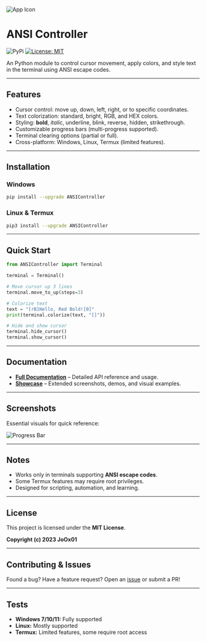 ![App Icon](ANSIController.ico)

# ANSI Controller

![PyPi](https://img.shields.io/badge/-PyPi-blue.svg?logo=pypi&labelColor=555555&style=for-the-badge)
[![License: MIT](https://img.shields.io/badge/license-MIT-blue.svg?style=for-the-badge)](LICENSE)

An Python module to control cursor movement, apply colors, and style text in the terminal using ANSI escape codes.

---

## Features
- Cursor control: move up, down, left, right, or to specific coordinates.
- Text colorization: standard, bright, RGB, and HEX colors.
- Styling: **bold**, *italic*, underline, blink, reverse, hidden, strikethrough.
- Customizable progress bars (multi-progress supported).
- Terminal clearing options (partial or full).
- Cross-platform: Windows, Linux, Termux (limited features).

---

## Installation
### Windows
```bash
pip install --upgrade ANSIController
```

### Linux & Termux
```bash
pip3 install --upgrade ANSIController
```

---

## Quick Start
```python
from ANSIController import Terminal

terminal = Terminal()

# Move cursor up 3 lines
terminal.move_to_up(steps=3)

# Colorize text
text = "[rB]Hello, Red Bold![0]"
print(terminal.colorize(text, "[]"))

# Hide and show cursor
terminal.hide_cursor()
terminal.show_cursor()
```

---

## Documentation
- **[Full Documentation](docs.md)** – Detailed API reference and usage.
- **[Showcase](showcase.md)** – Extended screenshots, demos, and visual examples.

---

## Screenshots
Essential visuals for quick reference:

![Progress Bar](ANSIController/tests/test_progress.gif)

---

## Notes
- Works only in terminals supporting **ANSI escape codes**.
- Some Termux features may require root privileges.
- Designed for scripting, automation, and learning.

---

## License
This project is licensed under the **MIT License**.

**Copyright (c) 2023 JoOx01**

---

## Contributing & Issues
Found a bug? Have a feature request? Open an
[issue](https://github.com/Jo0X01/ANSIController/issues) or submit a PR!

---

## Tests
- **Windows 7/10/11:** Fully supported
- **Linux:** Mostly supported
- **Termux:** Limited features, some require root access
